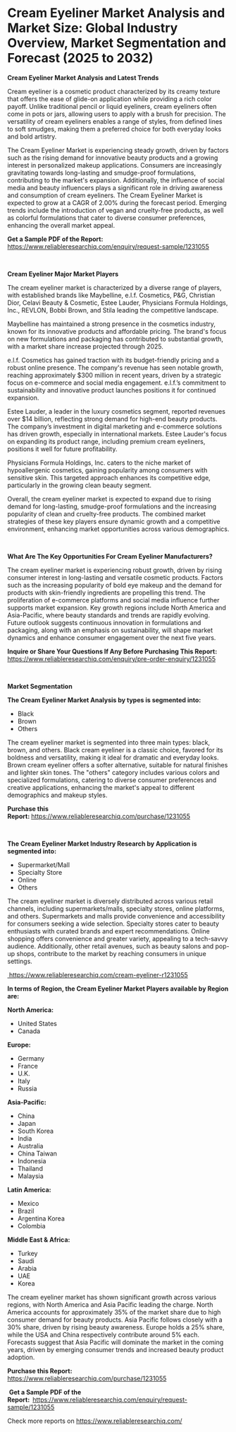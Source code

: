 <p><h1>Cream Eyeliner Market Analysis and Market Size: Global Industry Overview, Market Segmentation and Forecast (2025 to 2032)</h1></p><p><strong>Cream Eyeliner Market Analysis and Latest Trends</strong></p>
<p><p>Cream eyeliner is a cosmetic product characterized by its creamy texture that offers the ease of glide-on application while providing a rich color payoff. Unlike traditional pencil or liquid eyeliners, cream eyeliners often come in pots or jars, allowing users to apply with a brush for precision. The versatility of cream eyeliners enables a range of styles, from defined lines to soft smudges, making them a preferred choice for both everyday looks and bold artistry.</p><p>The Cream Eyeliner Market is experiencing steady growth, driven by factors such as the rising demand for innovative beauty products and a growing interest in personalized makeup applications. Consumers are increasingly gravitating towards long-lasting and smudge-proof formulations, contributing to the market's expansion. Additionally, the influence of social media and beauty influencers plays a significant role in driving awareness and consumption of cream eyeliners. The Cream Eyeliner Market is expected to grow at a CAGR of 2.00% during the forecast period. Emerging trends include the introduction of vegan and cruelty-free products, as well as colorful formulations that cater to diverse consumer preferences, enhancing the overall market appeal.</p></p>
<p><strong>Get a Sample PDF of the Report:&nbsp;</strong> <a href="https://www.reliableresearchiq.com/enquiry/request-sample/1231055?utm_campaign=3130&utm_medium=2&utm_source=Github&utm_content=ia&utm_term=04042025&utm_id=cream-eyeliner">https://www.reliableresearchiq.com/enquiry/request-sample/1231055</a></p>
<p>&nbsp;</p>
<p><strong>Cream Eyeliner Major Market Players</strong></p>
<p><p>The cream eyeliner market is characterized by a diverse range of players, with established brands like Maybelline, e.l.f. Cosmetics, P&G, Christian Dior, Celavi Beauty & Cosmetic, Estee Lauder, Physicians Formula Holdings, Inc., REVLON, Bobbi Brown, and Stila leading the competitive landscape. </p><p>Maybelline has maintained a strong presence in the cosmetics industry, known for its innovative products and affordable pricing. The brand's focus on new formulations and packaging has contributed to substantial growth, with a market share increase projected through 2025.</p><p>e.l.f. Cosmetics has gained traction with its budget-friendly pricing and a robust online presence. The company's revenue has seen notable growth, reaching approximately $300 million in recent years, driven by a strategic focus on e-commerce and social media engagement. e.l.f.’s commitment to sustainability and innovative product launches positions it for continued expansion.</p><p>Estee Lauder, a leader in the luxury cosmetics segment, reported revenues over $14 billion, reflecting strong demand for high-end beauty products. The company’s investment in digital marketing and e-commerce solutions has driven growth, especially in international markets. Estee Lauder's focus on expanding its product range, including premium cream eyeliners, positions it well for future profitability.</p><p>Physicians Formula Holdings, Inc. caters to the niche market of hypoallergenic cosmetics, gaining popularity among consumers with sensitive skin. This targeted approach enhances its competitive edge, particularly in the growing clean beauty segment.</p><p>Overall, the cream eyeliner market is expected to expand due to rising demand for long-lasting, smudge-proof formulations and the increasing popularity of clean and cruelty-free products. The combined market strategies of these key players ensure dynamic growth and a competitive environment, enhancing market opportunities across various demographics.</p></p>
<p>&nbsp;</p>
<p><strong>What Are The Key Opportunities For Cream Eyeliner Manufacturers?</strong></p>
<p><p>The cream eyeliner market is experiencing robust growth, driven by rising consumer interest in long-lasting and versatile cosmetic products. Factors such as the increasing popularity of bold eye makeup and the demand for products with skin-friendly ingredients are propelling this trend. The proliferation of e-commerce platforms and social media influence further supports market expansion. Key growth regions include North America and Asia-Pacific, where beauty standards and trends are rapidly evolving. Future outlook suggests continuous innovation in formulations and packaging, along with an emphasis on sustainability, will shape market dynamics and enhance consumer engagement over the next five years.</p></p>
<p><strong>Inquire or Share Your Questions If Any Before Purchasing This Report:</strong> <a href="https://www.reliableresearchiq.com/enquiry/pre-order-enquiry/1231055?utm_campaign=3130&utm_medium=2&utm_source=Github&utm_content=ia&utm_term=04042025&utm_id=cream-eyeliner">https://www.reliableresearchiq.com/enquiry/pre-order-enquiry/1231055</a></p>
<p>&nbsp;</p>
<p><strong>Market Segmentation</strong></p>
<p><strong>The Cream Eyeliner Market Analysis by types is segmented into:</strong></p>
<p><ul><li>Black</li><li>Brown</li><li>Others</li></ul></p>
<p><p>The cream eyeliner market is segmented into three main types: black, brown, and others. Black cream eyeliner is a classic choice, favored for its boldness and versatility, making it ideal for dramatic and everyday looks. Brown cream eyeliner offers a softer alternative, suitable for natural finishes and lighter skin tones. The "others" category includes various colors and specialized formulations, catering to diverse consumer preferences and creative applications, enhancing the market's appeal to different demographics and makeup styles.</p></p>
<p><strong>Purchase this Report:&nbsp;</strong><a href="https://www.reliableresearchiq.com/purchase/1231055?utm_campaign=3130&utm_medium=2&utm_source=Github&utm_content=ia&utm_term=04042025&utm_id=cream-eyeliner">https://www.reliableresearchiq.com/purchase/1231055</a></p>
<p>&nbsp;</p>
<p><strong>The Cream Eyeliner Market Industry Research by Application is segmented into:</strong></p>
<p><ul><li>Supermarket/Mall</li><li>Specialty Store</li><li>Online</li><li>Others</li></ul></p>
<p><p>The cream eyeliner market is diversely distributed across various retail channels, including supermarkets/malls, specialty stores, online platforms, and others. Supermarkets and malls provide convenience and accessibility for consumers seeking a wide selection. Specialty stores cater to beauty enthusiasts with curated brands and expert recommendations. Online shopping offers convenience and greater variety, appealing to a tech-savvy audience. Additionally, other retail avenues, such as beauty salons and pop-up shops, contribute to the market by reaching consumers in unique settings.</p></p>
<p><a href="https://www.reliableresearchiq.com/cream-eyeliner-r1231055?utm_campaign=3130&utm_medium=2&utm_source=Github&utm_content=ia&utm_term=04042025&utm_id=cream-eyeliner">&nbsp;https://www.reliableresearchiq.com/cream-eyeliner-r1231055</a></p>
<p><strong>In terms of Region, the Cream Eyeliner Market Players available by Region are:</strong></p>
<p>
    <p> <strong> North America: </strong>
        <ul>
            <li>United States</li>
            <li>Canada</li>
        </ul>
        </p> 
    <p> <strong> Europe: </strong>
        <ul>
            <li>Germany</li>
            <li>France</li>
            <li>U.K.</li>
            <li>Italy</li>
            <li>Russia</li>
        </ul>
        </p> 
    <p> <strong> Asia-Pacific: </strong>
        <ul>
            <li>China</li>
            <li>Japan</li>
            <li>South Korea</li>
            <li>India</li>
            <li>Australia</li>
            <li>China Taiwan</li>
            <li>Indonesia</li>
            <li>Thailand</li>
            <li>Malaysia</li>
        </ul>
        </p> 
    <p> <strong> Latin America: </strong>
        <ul>
            <li>Mexico</li>
            <li>Brazil</li>
            <li>Argentina Korea</li>
            <li>Colombia</li>
        </ul>
        </p> 
    <p> <strong> Middle East & Africa: </strong>
        <ul>
            <li>Turkey</li>
            <li>Saudi</li>
            <li>Arabia</li>
            <li>UAE</li>
            <li>Korea</li>
        </ul>
    </p>
    </p>
<p><p>The cream eyeliner market has shown significant growth across various regions, with North America and Asia Pacific leading the charge. North America accounts for approximately 35% of the market share due to high consumer demand for beauty products. Asia Pacific follows closely with a 30% share, driven by rising beauty awareness. Europe holds a 25% share, while the USA and China respectively contribute around 5% each. Forecasts suggest that Asia Pacific will dominate the market in the coming years, driven by emerging consumer trends and increased beauty product adoption.</p></p>
<p><strong>Purchase this Report: </strong><a href="https://www.reliableresearchiq.com/purchase/1231055?utm_campaign=3130&utm_medium=2&utm_source=Github&utm_content=ia&utm_term=04042025&utm_id=cream-eyeliner">https://www.reliableresearchiq.com/purchase/1231055</a></p>
<p>&nbsp;<strong>Get a Sample PDF of the Report:&nbsp;&nbsp;</strong><a href="https://www.reliableresearchiq.com/enquiry/request-sample/1231055?utm_campaign=3130&utm_medium=2&utm_source=Github&utm_content=ia&utm_term=04042025&utm_id=cream-eyeliner">https://www.reliableresearchiq.com/enquiry/request-sample/1231055</a></p>
<p><strong></strong></p>
<p>Check more reports on <a href="https://www.reliableresearchiq.com/?utm_campaign=3130&utm_medium=2&utm_source=Github&utm_content=ia&utm_term=04042025&utm_id=cream-eyeliner">https://www.reliableresearchiq.com/</a></p>